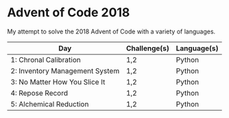# Advent of Code 2018

My attempt to solve the 2018 Advent of Code with a variety of languages.

| Day                                               | Challenge(s)| Language(s)                             |
| --------------------------------------------------| ------------| ----------------------------------------|
| 1: Chronal Calibration                            | 1,2         | Python                                  | 
| 2: Inventory Management System                    | 1,2         | Python                                  | 
| 3: No Matter How You Slice It                     | 1,2         | Python                                  | 
| 4: Repose Record                                  | 1,2         | Python                                  | 
| 5: Alchemical Reduction                           | 1,2         | Python                                  | 
